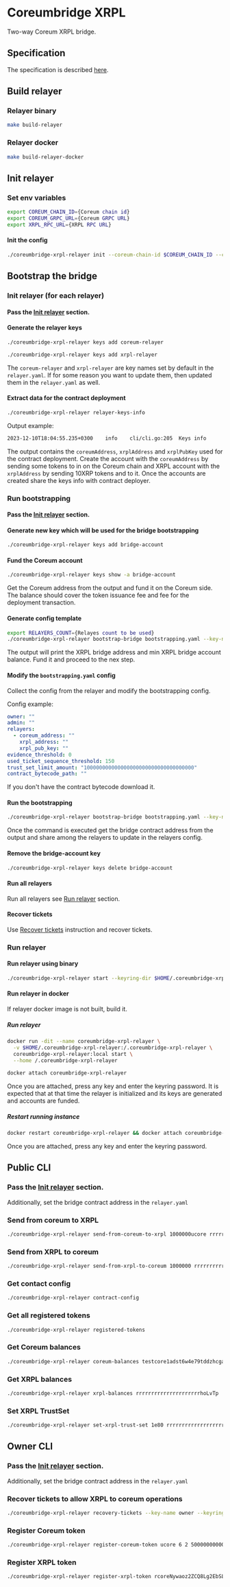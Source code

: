 # Coreumbridge XRPL

Two-way Coreum XRPL bridge.

## Specification

The specification is described [here](spec/spec.md).

## Build relayer

### Relayer binary

```bash 
make build-relayer
```

### Relayer docker

```bash 
make build-relayer-docker
```

## Init relayer

### Set env variables

```bash
export COREUM_CHAIN_ID={Coreum chain id}
export COREUM_GRPC_URL={Coreum GRPC URL}
export XRPL_RPC_URL={XRPL RPC URL}
```

#### Init the config

```bash
./coreumbridge-xrpl-relayer init --coreum-chain-id $COREUM_CHAIN_ID --coreum-grpc-url $COREUM_GRPC_URL --xrpl-rpc-url $XRPL_RPC_URL
```

## Bootstrap the bridge

### Init relayer (for each relayer)

#### Pass the [Init relayer](#init-relayer) section.

#### Generate the relayer keys

```bash
./coreumbridge-xrpl-relayer keys add coreum-relayer 

./coreumbridge-xrpl-relayer keys add xrpl-relayer 
```

The `coreum-relayer` and `xrpl-relayer` are key names set by default in the `relayer.yaml`. If for some reason you want
to update them, then updated them in the `relayer.yaml` as well.

#### Extract data for the contract deployment

```bash
./coreumbridge-xrpl-relayer relayer-keys-info 
```

Output example:

```bash
2023-12-10T18:04:55.235+0300    info    cli/cli.go:205  Keys info        {"coreumAddress": "core1dukhz42p4qxkrtxg8ap7nj6wn3f2lqjqwf8gny", "xrplAddress": "r3YU6MLbmnxnLwCrRQYBAbaXmBR1RgK5mu", "xrplPubKey": "02ED720F8BF89D333CF7C4EAC763DA6EB7051895924DEB33AD34E87A624FE6B8F0"}
```

The output contains the `coreumAddress`, `xrplAddress` and `xrplPubKey` used for the contract deployment.
Create the account with the `coreumAddress` by sending some tokens to in on the Coreum chain and XRPL account with the
`xrplAddress` by sending 10XRP tokens and to it. Once the accounts are created share the keys info with contract
deployer.

### Run bootstrapping

#### Pass the [Init relayer](#init-relayer) section.

#### Generate new key which will be used for the bridge bootstrapping

```bash
./coreumbridge-xrpl-relayer keys add bridge-account 
```

#### Fund the Coreum account

```bash
./coreumbridge-xrpl-relayer keys show -a bridge-account 
```

Get the Coreum address from the output and fund it on the Coreum side.
The balance should cover the token issuance fee and fee for the deployment transaction.

#### Generate config template

```bash
export RELAYERS_COUNT={Relayes count to be used}
./coreumbridge-xrpl-relayer bootstrap-bridge bootstrapping.yaml --key-name bridge-account --init-only --relayers-count $RELAYERS_COUNT 
```

The output will print the XRPL bridge address and min XRPL bridge account balance. Fund it and proceed to the nex step.

#### Modify the `bootstrapping.yaml` config

Collect the config from the relayer and modify the bootstrapping config.

Config example:

```yaml
owner: ""
admin: ""
relayers:
  - coreum_address: ""
    xrpl_address: ""
    xrpl_pub_key: ""
evidence_threshold: 0
used_ticket_sequence_threshold: 150
trust_set_limit_amount: "100000000000000000000000000000000000"
contract_bytecode_path: ""
```

If you don't have the contract bytecode download it.

#### Run the bootstrapping

```bash
./coreumbridge-xrpl-relayer bootstrap-bridge bootstrapping.yaml --key-name bridge-account
```

Once the command is executed get the bridge contract address from the output and share among the relayers to update in
the relayers config.

#### Remove the bridge-account key

```bash
./coreumbridge-xrpl-relayer keys delete bridge-account 
```

#### Run all relayers

Run all relayers see [Run relayer](#run-relayer) section.

#### Recover tickets

Use [Recover tickets](#recover-tickets) instruction and recover tickets.

### Run relayer

#### Run relayer using binary

```bash
./coreumbridge-xrpl-relayer start --keyring-dir $HOME/.coreumbridge-xrpl-relayer/keys
```

#### Run relayer in docker

If relayer docker image is not built, build it.

##### Run relayer

```bash
docker run -dit --name coreumbridge-xrpl-relayer \
  -v $HOME/.coreumbridge-xrpl-relayer:/.coreumbridge-xrpl-relayer \
  coreumbridge-xrpl-relayer:local start \
  --home /.coreumbridge-xrpl-relayer
  
docker attach coreumbridge-xrpl-relayer  
```

Once you are attached, press any key and enter the keyring password.
It is expected that at that time the relayer is initialized and its keys are generated and accounts are funded.

##### Restart running instance

```bash
docker restart coreumbridge-xrpl-relayer && docker attach coreumbridge-xrpl-relayer
```

Once you are attached, press any key and enter the keyring password.

## Public CLI

### Pass the [Init relayer](#init-relayer) section.

Additionally, set the bridge contract address in the `relayer.yaml`

### Send from coreum to XRPL

```bash 
./coreumbridge-xrpl-relayer send-from-coreum-to-xrpl 1000000ucore rrrrrrrrrrrrrrrrrrrrrhoLvTp --key-name sender --keyring-dir $HOME/.coreumbridge-xrpl-relayer/keys
```

### Send from XRPL to coreum

```bash 
./coreumbridge-xrpl-relayer send-from-xrpl-to-coreum 1000000 rrrrrrrrrrrrrrrrrrrrrhoLvTp XRP testcore1adst6w4e79tddzhcgaru2l2gms8jjep6a4caa7 --key-name sender --keyring-dir $HOME/.coreumbridge-xrpl-relayer/keys
```

### Get contact config

```bash
./coreumbridge-xrpl-relayer contract-config
```

### Get all registered tokens

```bash 
./coreumbridge-xrpl-relayer registered-tokens
```

### Get Coreum balances

```bash 
./coreumbridge-xrpl-relayer coreum-balances testcore1adst6w4e79tddzhcgaru2l2gms8jjep6a4caa7
```

### Get XRPL balances

```bash 
./coreumbridge-xrpl-relayer xrpl-balances rrrrrrrrrrrrrrrrrrrrrhoLvTp
```

### Set XRPL TrustSet

```bash 
./coreumbridge-xrpl-relayer set-xrpl-trust-set 1e80 rrrrrrrrrrrrrrrrrrrrrhoLvTp XRP --key-name sender --keyring-dir $HOME/.coreumbridge-xrpl-relayer/keys
```

## Owner CLI

### Pass the [Init relayer](#init-relayer) section.

Additionally, set the bridge contract address in the `relayer.yaml`

### Recover tickets to allow XRPL to coreum operations

```bash
./coreumbridge-xrpl-relayer recovery-tickets --key-name owner --keyring-dir $HOME/.coreumbridge-xrpl-relayer/keys
```

### Register Coreum token

```bash
./coreumbridge-xrpl-relayer register-coreum-token ucore 6 2 500000000000000 --key-name owner --keyring-dir $HOME/.coreumbridge-xrpl-relayer/keys
```

### Register XRPL token

```bash
./coreumbridge-xrpl-relayer register-xrpl-token rcoreNywaoz2ZCQ8Lg2EbSLnGuRBmun6D 434F524500000000000000000000000000000000 2 500000000000000 --key-name owner --keyring-dir $HOME/.coreumbridge-xrpl-relayer/keys
```
